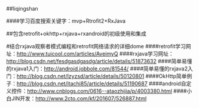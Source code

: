 ##liqingshan

####学习百度搜索关键字：mvp+Rtrofit2+RxJava

##包含retrofit+okhttp+rxjava+rxandroid的初级使用和集成

#结合rxjava观察者模式编程和retrofit网络请求的详细dome
####retrofit学习网址：http://www.tuicool.com/articles/AveimyQ
####rxjava学习网址：http://blog.csdn.net/fesdgasdgasdg/article/details/51873632
####简单易懂的rxjava1入门：http://android.jobbole.com/81544/
####简单易懂的rxjava2入门：http://blog.csdn.net/lzyzsd/article/details/50120801
####OkHttp简单例子：http://blog.csdn.net/itachi85/article/details/51190687
####android自定义控件：http://www.cnblogs.com/0616--ataozhijia/p/4003380.html
####小白JIN开发：http://www.2cto.com/kf/201607/526887.html
